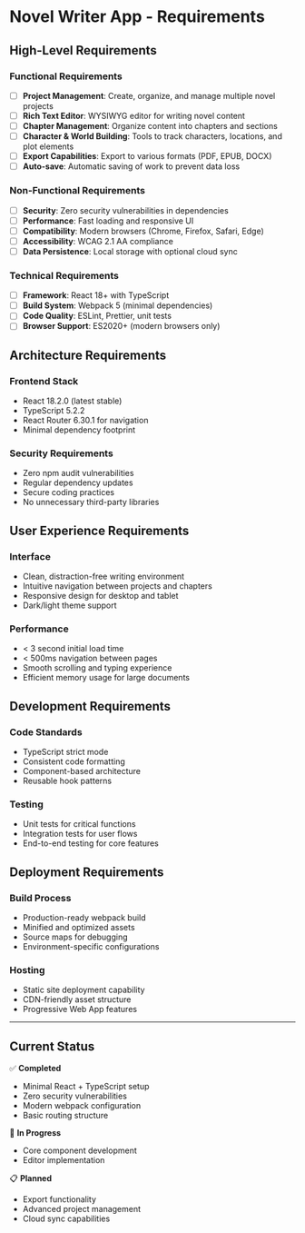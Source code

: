 # Novel Writer App - Requirements

## High-Level Requirements

### Functional Requirements
- [ ] **Project Management**: Create, organize, and manage multiple novel projects
- [ ] **Rich Text Editor**: WYSIWYG editor for writing novel content
- [ ] **Chapter Management**: Organize content into chapters and sections
- [ ] **Character & World Building**: Tools to track characters, locations, and plot elements
- [ ] **Export Capabilities**: Export to various formats (PDF, EPUB, DOCX)
- [ ] **Auto-save**: Automatic saving of work to prevent data loss

### Non-Functional Requirements
- [ ] **Security**: Zero security vulnerabilities in dependencies
- [ ] **Performance**: Fast loading and responsive UI
- [ ] **Compatibility**: Modern browsers (Chrome, Firefox, Safari, Edge)
- [ ] **Accessibility**: WCAG 2.1 AA compliance
- [ ] **Data Persistence**: Local storage with optional cloud sync

### Technical Requirements
- [ ] **Framework**: React 18+ with TypeScript
- [ ] **Build System**: Webpack 5 (minimal dependencies)
- [ ] **Code Quality**: ESLint, Prettier, unit tests
- [ ] **Browser Support**: ES2020+ (modern browsers only)

## Architecture Requirements

### Frontend Stack
- React 18.2.0 (latest stable)
- TypeScript 5.2.2
- React Router 6.30.1 for navigation
- Minimal dependency footprint

### Security Requirements
- Zero npm audit vulnerabilities
- Regular dependency updates
- Secure coding practices
- No unnecessary third-party libraries

## User Experience Requirements

### Interface
- Clean, distraction-free writing environment
- Intuitive navigation between projects and chapters
- Responsive design for desktop and tablet
- Dark/light theme support

### Performance
- < 3 second initial load time
- < 500ms navigation between pages
- Smooth scrolling and typing experience
- Efficient memory usage for large documents

## Development Requirements

### Code Standards
- TypeScript strict mode
- Consistent code formatting
- Component-based architecture
- Reusable hook patterns

### Testing
- Unit tests for critical functions
- Integration tests for user flows
- End-to-end testing for core features

## Deployment Requirements

### Build Process
- Production-ready webpack build
- Minified and optimized assets
- Source maps for debugging
- Environment-specific configurations

### Hosting
- Static site deployment capability
- CDN-friendly asset structure
- Progressive Web App features

---

## Current Status

✅ **Completed**
- Minimal React + TypeScript setup
- Zero security vulnerabilities
- Modern webpack configuration
- Basic routing structure

🔄 **In Progress**
- Core component development
- Editor implementation

📋 **Planned**
- Export functionality
- Advanced project management
- Cloud sync capabilities
